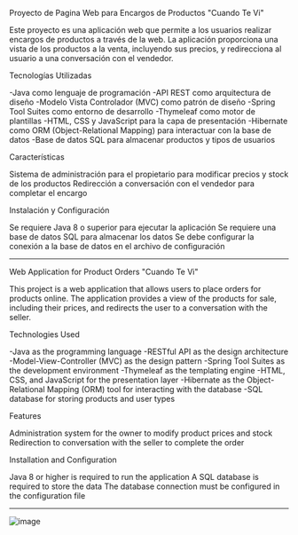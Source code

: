 Proyecto de Pagina Web para Encargos de Productos "Cuando Te Vi"
  
Este proyecto es una aplicación web que permite a los usuarios realizar encargos de productos a través de la web. La aplicación proporciona una vista de los productos a la venta, incluyendo sus precios, y redirecciona al usuario a una conversación con el vendedor.

Tecnologías Utilizadas

-Java como lenguaje de programación
-API REST como arquitectura de diseño
-Modelo Vista Controlador (MVC) como patrón de diseño
-Spring Tool Suites como entorno de desarrollo
-Thymeleaf como motor de plantillas
-HTML, CSS y JavaScript para la capa de presentación
-Hibernate como ORM (Object-Relational Mapping) para interactuar con la base de datos
-Base de datos SQL para almacenar productos y tipos de usuarios

Características

Sistema de administración para el propietario para modificar precios y stock de los productos
Redirección a conversación con el vendedor para completar el encargo

Instalación y Configuración

Se requiere Java 8 o superior para ejecutar la aplicación
Se requiere una base de datos SQL para almacenar los datos
Se debe configurar la conexión a la base de datos en el archivo de configuración

---
Web Application for Product Orders "Cuando Te Vi"

This project is a web application that allows users to place orders for products online. The application provides a view of the products for sale, including their prices, and redirects the user to a conversation with the seller.

Technologies Used

-Java as the programming language
-RESTful API as the design architecture
-Model-View-Controller (MVC) as the design pattern
-Spring Tool Suites as the development environment
-Thymeleaf as the templating engine
-HTML, CSS, and JavaScript for the presentation layer
-Hibernate as the Object-Relational Mapping (ORM) tool for interacting with the database
-SQL database for storing products and user types

Features

Administration system for the owner to modify product prices and stock
Redirection to conversation with the seller to complete the order

Installation and Configuration

Java 8 or higher is required to run the application
A SQL database is required to store the data
The database connection must be configured in the configuration file

---

![image](https://github.com/user-attachments/assets/d527a8e4-0867-47ba-94c8-f4e1946f4aa9)

